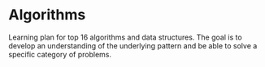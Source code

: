 # Algorithms
Learning plan for top 16 algorithms and data structures. The goal is to develop an understanding of the underlying pattern and be able to solve a specific category of problems.
